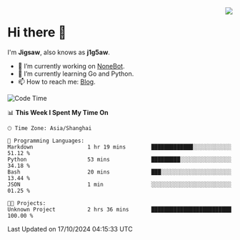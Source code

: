 <a href="#">
  <img align="right" src="https://github-readme-stats.vercel.app/api?username=j1g5awi&count_private=true&show_icons=true&title_color=80070B&text_color=B3B3B3&bg_color=212121&icon_color=80070B" />
</a>

# Hi there 👋

I'm **Jigsaw**, also knows as **j1g5aw**.

- 🔭 I’m currently working on [NoneBot](https://github.com/nonebot).
- 🌱 I’m currently learning Go and Python.
- 📫 How to reach me: [Blog](https://blog.maddestroyer.xyz/).

<!--START_SECTION:waka-->
![Code Time](http://img.shields.io/badge/Code%20Time-1%2C770%20hrs%209%20mins-blue)

📊 **This Week I Spent My Time On** 

```text
🕑︎ Time Zone: Asia/Shanghai

💬 Programming Languages: 
Markdown                 1 hr 19 mins        █████████████░░░░░░░░░░░░   51.12 % 
Python                   53 mins             █████████░░░░░░░░░░░░░░░░   34.18 % 
Bash                     20 mins             ███░░░░░░░░░░░░░░░░░░░░░░   13.44 % 
JSON                     1 min               ░░░░░░░░░░░░░░░░░░░░░░░░░   01.25 % 

🐱‍💻 Projects: 
Unknown Project          2 hrs 36 mins       █████████████████████████   100.00 % 
```


 Last Updated on 17/10/2024 04:15:33 UTC
<!--END_SECTION:waka-->
